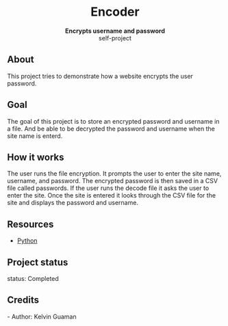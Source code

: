  <h1 align="center">Encoder</h1>
  <p align="center"><strong>Encrypts username and password</strong>
   <br>self-project</p>

  <h2>About</h2>
   This project tries to demonstrate how a website encrypts the user password.

<h2>Goal</h2>
The goal of this project is to store an encrypted password and username in a file. And be able to be decrypted the password and username when the site name is enterd.

<h2>How it works</h2>
The user runs the file encryption. It prompts the user to enter the site name, username, and password. The encrypted password is then saved in a CSV file called passwords. If
the user runs the decode file it asks the user to enter the site. Once the site is entered it looks through the CSV file for the site and displays the password and username.

<h2>Resources</h2>
<ul>
  <li><a href="https://www.python.org/downloads/release/python-370/">Python </a></li>
</ul>  

<h2>Project status</h2>
 status: Completed 

<h2>Credits</h2>
- Author: Kelvin Guaman
